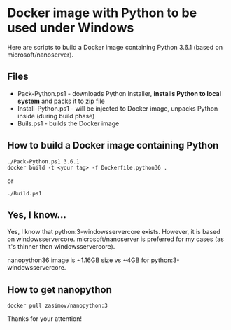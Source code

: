 Docker image with Python to be used under Windows
=================================================

Here are scripts to build a Docker image containing Python 3.6.1 (based on microsoft/nanoserver).

Files
-----
  - Pack-Python.ps1 - downloads Python Installer, **installs Python to local system** and packs it to zip file
  - Install-Python.ps1 - will be injected to Docker image, unpacks Python inside (during build phase)
  - Buils.ps1 - builds the Docker image

How to build a Docker image containing Python
---------------------------------------------

    ./Pack-Python.ps1 3.6.1
    docker build -t <your tag> -f Dockerfile.python36 .
    
or

    ./Build.ps1

Yes, I know...
--------------

Yes, I know that python:3-windowsservercore exists. However, it is based on
windowsservercore. microsoft/nanoserver is preferred for my cases (as it's
thinner then windowsservercore).

nanopython36 image is ~1.16GB size vs ~4GB for python:3-windowsservercore.

How to get nanopython
---------------------

    docker pull zasimov/nanopython:3

Thanks for your attention!
